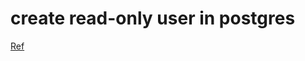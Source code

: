 ---
---

# create read-only user in postgres
[Ref](https://stackoverflow.com/questions/760210/how-do-you-create-a-read-only-user-in-postgresql)
